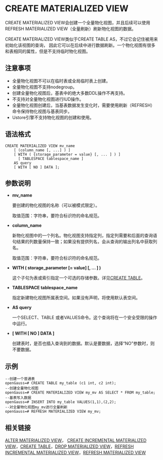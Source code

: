 # CREATE MATERIALIZED VIEW<a name="ZH-CN_TOPIC_0289899973"></a>

CREATE MATERIALIZED VIEW会创建一个全量物化视图，并且后续可以使用REFRESH MATERIALIZED VIEW（全量刷新）刷新物化视图的数据。

CREATE MATERIALIZED VIEW类似于CREATE TABLE AS，不过它会记住被用来初始化该视图的查询， 因此它可以在后续中进行数据刷新。一个物化视图有很多和表相同的属性，但是不支持临时物化视图。

## 注意事项<a name="zh-cn_topic_0283136593_zh-cn_topic_0237122118_zh-cn_topic_0059777601_s0379750211b249b5a2831f6cdf27d110"></a>

-   全量物化视图不可以在临时表或全局临时表上创建。
-   全量物化视图不支持nodegroup。
-   创建全量物化视图后，基表中的绝大多数DDL操作不再支持。
-   不支持对全量物化视图进行IUD操作。
-   全量物化视图创建后，当基表数据发生变化时，需要使用刷新（REFRESH）命令保持物化视图与基表同步。
-   Ustore引擎不支持物化视图的创建和使用。

## 语法格式<a name="zh-cn_topic_0283136593_zh-cn_topic_0237122118_zh-cn_topic_0059777601_s58148dd6e63843eebaa64756e4b093c9"></a>

```
CREATE MATERIALIZED VIEW mv_name
    [ (column_name [, ...] ) ]
    [ WITH ( {storage_parameter = value} [, ... ] ) ]
      [ TABLESPACE tablespace_name ]
    AS query
    [ WITH [ NO ] DATA ];
```

## 参数说明<a name="zh-cn_topic_0283136593_zh-cn_topic_0237122118_zh-cn_topic_0059777601_sb8ea2c52307445c9934740862f4ecc85"></a>

-   **mv\_name**

    要创建的物化视图的名称（可以被模式限定）。

    取值范围：字符串，要符合标识符的命名规范。

-   **column\_name**

    新物化视图中的一个列名。物化视图支持指定列，指定列需要和后面的查询语句结果的列数量保持一致；如果没有提供列名，会从查询的输出列名中获取列名。

    取值范围：字符串，要符合标识符的命名规范。

-   **WITH \( storage\_parameter \[= value\] \[, ... \] \)**

    这个子句为表或索引指定一个可选的存储参数。详见[CREATE TABLE](CREATE-TABLE.md)。

-   **TABLESPACE tablespace\_name**

    指定新建物化视图所属表空间。如果没有声明，将使用默认表空间。

-   **AS query**

    一个SELECT、TABLE 或者VALUES命令。这个查询将在一个安全受限的操作中运行。

-   **[ WITH [ NO ] DATA ]**

    创建表时，是否也插入查询到的数据。默认是要数据，选择“NO”参数时，则不要数据。


## 示例<a name="zh-cn_topic_0283136593_zh-cn_topic_0237122118_zh-cn_topic_0059777601_sa7f2698f298f4001b3a283cb912f1f4d"></a>

```
--创建一个普通表
openGauss=# CREATE TABLE my_table (c1 int, c2 int);
--创建全量物化视图
openGauss=# CREATE MATERIALIZED VIEW my_mv AS SELECT * FROM my_table;
--基表写入数据
openGauss=# INSERT INTO my_table VALUES(1,1),(2,2);
--对全量物化视图my_mv进行全量刷新
openGauss=# REFRESH MATERIALIZED VIEW my_mv;
```

## 相关链接<a name="zh-cn_topic_0283136593_zh-cn_topic_0237122118_zh-cn_topic_0059777601_sa0d9dc1ba4fb4ce58ecdfe391f0561d3"></a>

[ALTER MATERIALIZED VIEW](ALTER-MATERIALIZED-VIEW.md)，  [CREATE INCREMENTAL MATERIALIZED VIEW](CREATE-INCREMENTAL-MATERIALIZED-VIEW.md)，[CREATE TABLE](CREATE-TABLE.md)，[DROP MATERIALIZED VIEW](DROP-MATERIALIZED-VIEW.md)，[REFRESH INCREMENTAL MATERIALIZED VIEW](REFRESH-INCREMENTAL-MATERIALIZED-VIEW.md)，[REFRESH MATERIALIZED VIEW](REFRESH-MATERIALIZED-VIEW.md)

